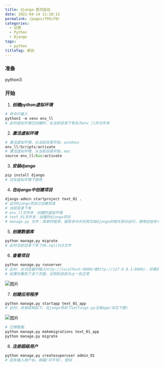 ```yaml
---
title: django-首次启动
date: 2022-04-14 11:10:13
permalink: /pages/f95cf0/
categories:
  - 记录
  - Python
  - Django
tags:
  - python
titleTag: 原创
---
```

### 准备
python3

<!-- more -->

### 开始
1. ***创建python虚拟环境***
```py
# 命令行输入
python3 -m venv env_ll
# 此时虚拟环境已创建好，在当前目录下有名为env_ll的文件夹
```
2. ***激活虚拟环境***
```py
# 激活虚拟环境，从当前目录开始，windows
env_ll/Scripts/activate
# 激活虚拟环境，从当前目录开始，mac
source env_ll/bin/activate
```
3. ***安装django***
```bash
pip install django
# 仅在虚拟环境下使用
```
4. ***在django中创建项目***
```py
django-admin startproject text_01 .
# 此时django项目已创建完成
# 当前目录下有
# env_ll文件夹：创建的虚拟环境
# text_01文件夹：创建的django项目
# manage.py 文件：简单的程序，接受命令并将其交给django的相关部分运行，使用这些命令来管理使用数据库和运行服务器等
```
5. ***创建数据库***
```sh
python manage.py migrate
# 此时当前目录下多了db.sqlite3文件
```
6. ***查看项目***
```py
python manage.py runserver
# 此时，在浏览器中输入http://localhost:8000/或http://127.0.0.1:8000/，将看到一个小火箭发射的页面
# 如果你看到了这个页面，证明到目前为止一些正常
```
![图片](https://cdn.jsdelivr.net/gh/liyuqinggg/cdn@1.1/django-start.png)

7. ***创建应用程序***
```py
python manage.py startapp text_01_app
# 此时，目录结构如下，在jango项目下settings.py注册app(详见下图)
```
![图片](https://cdn.jsdelivr.net/gh/liyuqinggg/cdn@1.1/django-start_01.png)
```py
# 迁移数据
python manage.py makemigrations text_01_app
python manage.py migrate
```

8. ***注册超级用户***
```py
python manage.py createsuperuser admin_01
# 回车输入用户名，邮箱(可不写)，密码
```
